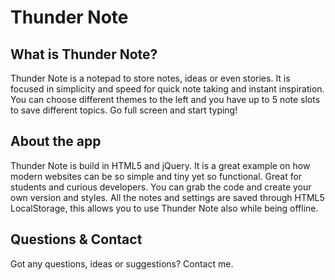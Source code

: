 <h1>Thunder Note</h1>

<h2>What is Thunder Note?</h2>

<p>Thunder Note is a notepad to store notes, ideas or even stories. It is focused in simplicity and speed for quick note taking and instant inspiration. You can choose different themes to the left and you have up to 5 note slots to save different topics. Go full screen and start typing!</p>

<h2>About the app</h2>
<p>Thunder Note is build in HTML5 and jQuery. It is a great example on how modern websites can be so simple and tiny yet so functional. Great for students and curious developers. You can grab the code and create your own version and styles. All the notes and settings are saved through HTML5 LocalStorage, this allows you to use Thunder Note also while being offline.</p>

<h2>Questions &amp; Contact</h2>
<p>Got any questions, ideas or suggestions? Contact me.</p>
